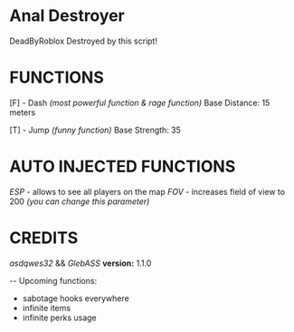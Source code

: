 # Anal Destroyer
DeadByRoblox Destroyed by this script!


# FUNCTIONS
[F] - Dash *(most powerful function & rage function)*
Base Distance: 15 meters

[T] - Jump *(funny function)*
Base Strength: 35

# AUTO INJECTED FUNCTIONS
*ESP* - allows to see all players on the map
*FOV* - increases field of view to 200 *(you can change this parameter)*

# CREDITS
*asdqwes32* && *GlebASS*
**version:** 1.1.0

--
Upcoming functions:
- sabotage hooks everywhere
- infinite items
- infinite perks usage
